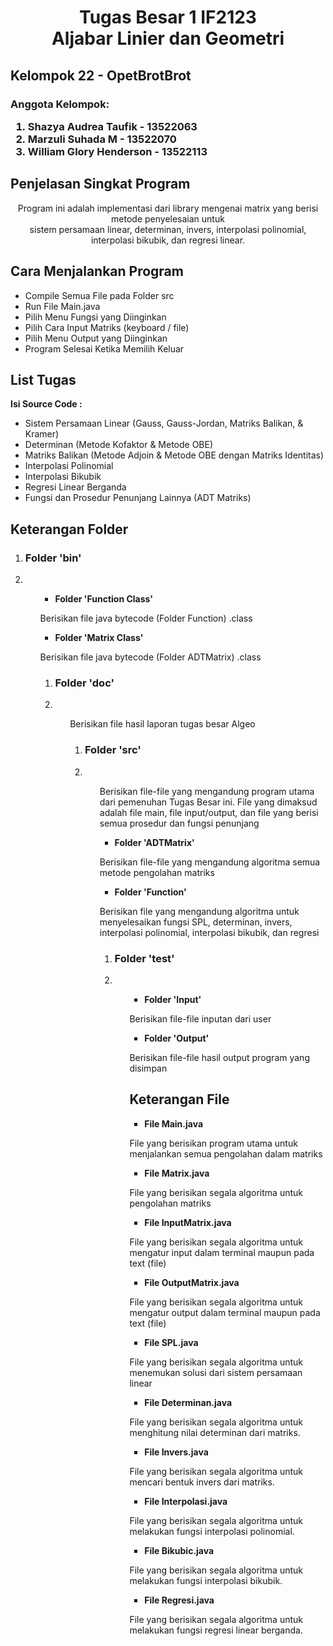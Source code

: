 <h1> <center> Tugas Besar 1 IF2123 <br> 
Aljabar Linier dan Geometri </center> </h1>

<h2> <b> Kelompok 22 - OpetBrotBrot </b> </h2>
<h3> Anggota Kelompok: 
<ol> 
<li> Shazya Audrea Taufik - 13522063 
<li> Marzuli Suhada M  - 13522070
<li> William Glory Henderson - 13522113
</ol> </h3>

<h2> <b> Penjelasan Singkat Program </b> </h2>
<p> <center> Program ini adalah implementasi dari library mengenai matrix yang berisi metode penyelesaian untuk <br> sistem persamaan linear, determinan, invers, interpolasi polinomial, interpolasi bikubik, dan regresi linear. </center> <p> 

<h2> <b> Cara Menjalankan Program </b> </h2>
<ul> 
<li> Compile Semua File pada Folder src
<li> Run File Main.java 
<li> Pilih Menu Fungsi yang Diinginkan 
<li> Pilih Cara Input Matriks (keyboard / file)
<li> Pilih Menu Output yang Diinginkan
<li> Program Selesai Ketika Memilih Keluar
</ul>

<h2> <b> List Tugas </b> </h2>
<p> <b> Isi Source Code : </b> </p>
<ul>
<li> Sistem Persamaan Linear (Gauss, Gauss-Jordan, Matriks Balikan, & Kramer)
<li> Determinan (Metode Kofaktor & Metode OBE)
<li> Matriks Balikan (Metode Adjoin & Metode OBE dengan Matriks Identitas)
<li> Interpolasi Polinomial 
<li> Interpolasi Bikubik
<li> Regresi Linear Berganda
<li> Fungsi dan Prosedur Penunjang Lainnya (ADT Matriks)
</ul>

<h2> <b> Keterangan Folder </b> </h2>
<ol> <li> <h3> <b> Folder 'bin' </b> </h3> <li> <ol> 
<ul> <li> <p> <b> Folder 'Function Class' </b> </p> </li> </ul>
<p> Berisikan file java bytecode (Folder Function) .class</p>
<ul> <li> <p> <b> Folder 'Matrix Class' </b> </p> </li> </ul>
<p> Berisikan file java bytecode (Folder ADTMatrix) .class </b>
<ol> <li>  <h3> <b> Folder 'doc' </b> </h3> <li> <ol> 
<p> Berisikan file hasil laporan tugas besar Algeo </p>
<ol> <li>  <h3> <b> Folder 'src' </b> </h3> <li> <ol> 
<p> Berisikan file-file yang mengandung program utama dari pemenuhan Tugas Besar ini. File yang dimaksud adalah file main, file input/output, dan file yang berisi semua prosedur dan fungsi penunjang </p>
<ul> <li> <p> <b> Folder 'ADTMatrix' </b> </p> </li> </ul>
<p> Berisikan file-file yang mengandung algoritma semua metode pengolahan matriks </p>
<ul> <li> <p> <b> Folder 'Function' </b> </p> </li> </ul>
<p> Berisikan file yang mengandung algoritma untuk menyelesaikan fungsi SPL, determinan, invers, interpolasi polinomial, interpolasi bikubik, dan regresi</b>
<ol> <li> <h3> <b> Folder 'test' </b> </h3> <li> <ol> 
<ul> <li> <p> <b> Folder 'Input' </b> </p> </li> </ul>
<p> Berisikan file-file inputan dari user </p>
<ul> <li> <p> <b> Folder 'Output' </b> </p> </li> </ul>
<p> Berisikan file-file hasil output program yang disimpan </b>

<h2> <b> Keterangan File </b> </h2>
<ul> <li> <p> <b> File Main.java </b> </p> </li> </ul>
<p> File yang berisikan program utama untuk menjalankan semua pengolahan dalam matriks </p>
<ul> <li> <p> <b> File Matrix.java </b> </p> </li> </ul>
<p> File yang berisikan segala algoritma untuk pengolahan matriks </p>
<ul> <li> <p> <b> File InputMatrix.java </b> </p> </li> </ul>
<p> File yang berisikan segala algoritma untuk mengatur input dalam terminal maupun pada text (file) </p>
<ul> <li> <p> <b> File OutputMatrix.java </b> </p> </li> </ul>
<p> File yang berisikan segala algoritma untuk mengatur output dalam terminal maupun pada text (file) </p>
<ul> <li> <p> <b> File SPL.java </b> </p> </li> </ul>
<p> File yang berisikan segala algoritma untuk menemukan solusi dari sistem persamaan linear </p>
<ul> <li> <p> <b> File Determinan.java </b> </p> </li> </ul>
<p> File yang berisikan segala algoritma untuk menghitung nilai determinan dari matriks. </p>
<ul> <li> <p> <b> File Invers.java </b> </p> </li> </ul>
<p> File yang berisikan segala algoritma untuk mencari bentuk invers dari matriks. </p>
<ul> <li> <p> <b> File Interpolasi.java </b> </p> </li> </ul>
<p> File yang berisikan segala algoritma untuk melakukan fungsi interpolasi polinomial. </p>
<ul> <li> <p> <b> File Bikubic.java </b> </p> </li> </ul>
<p> File yang berisikan segala algoritma untuk melakukan fungsi interpolasi bikubik. </p>
<ul> <li> <p> <b> File Regresi.java </b> </p> </li> </ul>
<p> File yang berisikan segala algoritma untuk melakukan fungsi regresi linear berganda. </p>